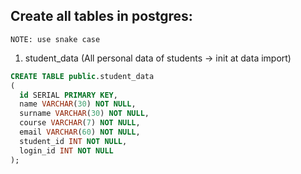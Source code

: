 ## Create all tables in postgres:

`NOTE: use snake case`

1. student_data (All personal data of students -> init at data import)
```sql
CREATE TABLE public.student_data
(
  id SERIAL PRIMARY KEY,
  name VARCHAR(30) NOT NULL,
  surname VARCHAR(30) NOT NULL,
  course VARCHAR(7) NOT NULL,
  email VARCHAR(60) NOT NULL,
  student_id INT NOT NULL,
  login_id INT NOT NULL
);
```
